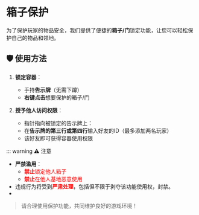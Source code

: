 # 箱子保护

为了保护玩家的物品安全，我们提供了便捷的**箱子/门**锁定功能，让您可以轻松保护自己的物品和领地。

## 🛡️ 使用方法

1. **锁定容器**：
   - 手持**告示牌**（无需下蹲）
   - **右键点击**想要保护的箱子/门

2. **授予他人访问权限**：
   - 指针指向被锁定的告示牌上：
   - 在**告示牌的第三行或第四行**输入好友的ID（最多添加两名玩家）
   - 该好友即可获得容器使用权限

::: warning ⚠️ 注意
- **严禁滥用**：
  - <span style="color:red">**禁止**锁定他人箱子</span>
  - <span style="color:red">**禁止**在他人基地恶意使用</span>
- 违规行为将受到<span style="color:red">**严肃处理**</span>，包括但不限于剥夺该功能使用权，封禁。
- 

> 请合理使用保护功能，共同维护良好的游戏环境！